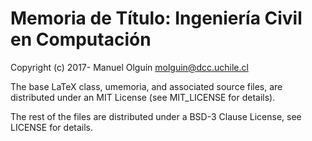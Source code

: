 # Memoria de Título: Ingeniería Civil en Computación

Copyright (c) 2017- Manuel Olguín <molguin@dcc.uchile.cl>

The base LaTeX class, umemoria, and associated source files, are distributed under an MIT License (see MIT_LICENSE for details).

The rest of the files are distributed under a BSD-3 Clause License, see LICENSE for details.